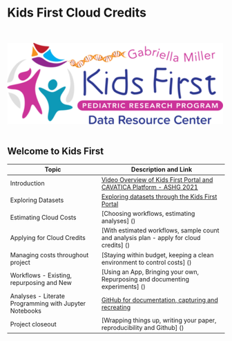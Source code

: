 <p>
</p>
<br/><br/>

# Kids First Cloud Credits

<br/><br/>
<img src="https://github.com/kids-first/kf-cloud-credits/blob/main/assets/kfdrc-logo-sm.png"  width="500" >
<br/><br/>

## Welcome to Kids First

| Topic    | Description and Link       |
| ------------- | --------------------------------------------------------------------------- |
| Introduction | [Video Overview of Kids First Portal and CAVATICA Platform - ASHG 2021](https://www.youtube.com/watch?v=uQ0soZQpYCU) |
| Exploring Datasets | [Exploring datasets through the Kids First Portal]() |
| Estimating Cloud Costs | [Choosing workflows, estimating analyses] () |
| Applying for Cloud Credits | [With estimated workflows, sample count and analysis plan - apply for cloud credits] () |
| Managing costs throughout project | [Staying within budget, keeping a clean environment to control costs] () |
| Workflows - Existing, repurposing and New | [Using an App, Bringing your own, Repurposing and documenting experiments] ()|
| Analyses - Literate Programming with Jupyter Notebooks | [GitHub for documentation, capturing and recreating]() |
| Project closeout | [Wrapping things up, writing your paper, reproducibility and Github] () |

<br/><br/>
<br/><br/>
